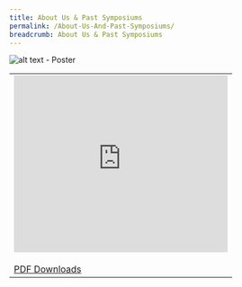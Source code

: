 ```yaml
---
title: About Us & Past Symposiums
permalink: /About-Us-And-Past-Symposiums/
breadcrumb: About Us & Past Symposiums
---
```


![alt text - Poster](/images/01website-exhibitor-template-poster.jpg)
<table border="0">
  
  <tr>
    <td>
      <iframe width="380" height="315" src="https://www.youtube.com/embed/d6fmLlW8eoE" frameborder="0" allow="accelerometer; autoplay; encrypted-media; gyroscope; picture-in-picture" allowfullscreen></iframe>
      <br/><br/>
      <a href="Sharing-Sessions/01-website-exhibitor-template-pdf.pdf" download>PDF Downloads</a>
    </td>
   </tr>
</table>
